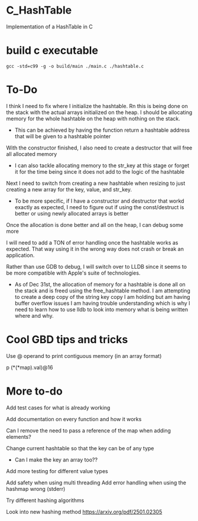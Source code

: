# C_HashTable

Implementation of a HashTable in C

# build c executable

`gcc -std=c99 -g -o build/main ./main.c ./hashtable.c`

# To-Do

I think I need to fix where I initialize the hashtable. Rn this is being done on the stack with the actual arrays initialized on the heap. I should be allocating memory for the whole hashtable on the heap with nothing on the stack.

- This can be achieved by having the function return a hashtable address that will be given to a hashtable pointer

With the constructor finished, I also need to create a destructor that will free all allocated memory

- I can also tackle allocating memory to the str_key at this stage or forget it for the time being since it does not add to the logic of the hashtable

Next I need to switch from creating a new hashtable when resizing to just creating a new array for the key, value, and str_key.

- To be more specific, if I have a constructor and destructor that workd exactly as expected, I need to figure out if using the const/destruct is better or using newly allocated arrays is better

Once the allocation is done better and all on the heap, I can debug some more

I will need to add a TON of error handling once the hashtable works as expected. That way using it in the wrong way does not crash or break an application.

Rather than use GDB to debug, I will switch over to LLDB since it seems to be more compatible with Apple's suite of technologies.

- As of Dec 31st, the allocation of memory for a hashtable is done all on the stack and is freed using the free_hashtable method. I am attempting to create a deep copy of the string key copy I am holding but am having buffer overflow issues I am having trouble understanding which is why I need to learn how to use lldb to look into memory what is being written where and why.

# Cool GBD tips and tricks

Use @ operand to print contiguous memory (in an array format)

p (\*(\*map).val)@16

# More to-do

Add test cases for what is already working

Add documentation on every function and how it works

Can I remove the need to pass a reference of the map when adding elements?

Change current hashtable so that the key can be of any type

- Can I make the key an array too??

Add more testing for different value types

Add safety when using multi threading
Add error handling when using the hashmap wrong (stderr)

Try different hashing algorithms

Look into new hashing method
https://arxiv.org/pdf/2501.02305
